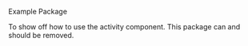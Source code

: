Example Package

To show off how to use the activity component. This package
can and should be removed.